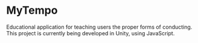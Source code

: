 # MyTempo
Educational application for teaching users the proper forms of conducting.
This project is currently being developed in Unity, using JavaScript.
